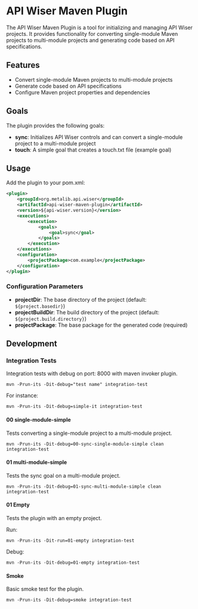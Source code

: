 # API Wiser Maven Plugin

The API Wiser Maven Plugin is a tool for initializing and managing API Wiser projects. It provides functionality for converting single-module Maven projects to multi-module projects and generating code based on API specifications.

## Features

- Convert single-module Maven projects to multi-module projects
- Generate code based on API specifications
- Configure Maven project properties and dependencies

## Goals

The plugin provides the following goals:

- **sync**: Initializes API Wiser controls and can convert a single-module project to a multi-module project
- **touch**: A simple goal that creates a touch.txt file (example goal)

## Usage

Add the plugin to your pom.xml:

```xml
<plugin>
    <groupId>org.metalib.api.wiser</groupId>
    <artifactId>api-wiser-maven-plugin</artifactId>
    <version>${api-wiser.version}</version>
    <executions>
        <execution>
            <goals>
                <goal>sync</goal>
            </goals>
        </execution>
    </executions>
    <configuration>
        <projectPackage>com.example</projectPackage>
    </configuration>
</plugin>
```

### Configuration Parameters

- **projectDir**: The base directory of the project (default: `${project.basedir}`)
- **projectBuildDir**: The build directory of the project (default: `${project.build.directory}`)
- **projectPackage**: The base package for the generated code (required)

## Development

### Integration Tests

Integration tests with debug on port: 8000 with maven invoker plugin.
```shell
mvn -Prun-its -Dit-debug="test name" integration-test
```

For instance:
```shell
mvn -Prun-its -Dit-debug=simple-it integration-test
```

#### 00 single-module-simple

Tests converting a single-module project to a multi-module project.

```shell
mvn -Prun-its -Dit-debug=00-sync-single-module-simple clean integration-test
```

#### 01 multi-module-simple

Tests the sync goal on a multi-module project.

```shell
mvn -Prun-its -Dit-debug=01-sync-multi-module-simple clean integration-test
```

#### 01 Empty

Tests the plugin with an empty project.

Run:
```shell
mvn -Prun-its -Dit-run=01-empty integration-test
```

Debug:
```shell
mvn -Prun-its -Dit-debug=01-empty integration-test
```

#### Smoke

Basic smoke test for the plugin.

```shell
mvn -Prun-its -Dit-debug=smoke integration-test
```
